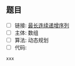 
## 题目
- [ ] 链接: [最长连续递增序列](https://leetcode-cn.com/problems/longest-continuous-increasing-subsequence/)
- [ ] 主体: 数组
- [ ] 算法: 动态规划
- [ ] 代码:
```go
xxx
```

